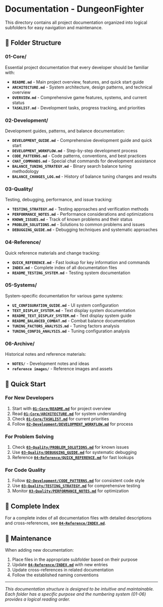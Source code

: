 # Documentation - DungeonFighter

This directory contains all project documentation organized into logical subfolders for easy navigation and maintenance.

## 📁 Folder Structure

### 01-Core/
Essential project documentation that every developer should be familiar with:
- **`README.md`** - Main project overview, features, and quick start guide
- **`ARCHITECTURE.md`** - System architecture, design patterns, and technical overview
- **`OVERVIEW.md`** - Comprehensive game features, systems, and current status
- **`TASKLIST.md`** - Development tasks, progress tracking, and priorities

### 02-Development/
Development guides, patterns, and balance documentation:
- **`DEVELOPMENT_GUIDE.md`** - Comprehensive development guide and quick start
- **`DEVELOPMENT_WORKFLOW.md`** - Step-by-step development process
- **`CODE_PATTERNS.md`** - Code patterns, conventions, and best practices
- **`CHAT_COMMANDS.md`** - Special chat commands for development assistance
- **`BALANCE_TUNING_STRATEGY.md`** - Binary search balance tuning methodology
- **`BALANCE_CHANGES_LOG.md`** - History of balance tuning changes and results

### 03-Quality/
Testing, debugging, performance, and issue tracking:
- **`TESTING_STRATEGY.md`** - Testing approaches and verification methods
- **`PERFORMANCE_NOTES.md`** - Performance considerations and optimizations
- **`KNOWN_ISSUES.md`** - Track of known problems and their status
- **`PROBLEM_SOLUTIONS.md`** - Solutions to common problems and issues
- **`DEBUGGING_GUIDE.md`** - Debugging techniques and systematic approaches

### 04-Reference/
Quick reference materials and change tracking:
- **`QUICK_REFERENCE.md`** - Fast lookup for key information and commands
- **`INDEX.md`** - Complete index of all documentation files
- **`README_TESTING_SYSTEM.md`** - Testing system documentation

### 05-Systems/
System-specific documentation for various game systems:
- **`UI_CONFIGURATION_GUIDE.md`** - UI system configuration
- **`TEXT_DISPLAY_SYSTEM.md`** - Text display system documentation
- **`README_TEXT_DISPLAY_SYSTEM.md`** - Text display system guide
- **`README_BALANCED_COMBAT.md`** - Combat balance documentation
- **`TUNING_FACTORS_ANALYSIS.md`** - Tuning factors analysis
- **`TUNING_CONFIG_ANALYSIS.md`** - Tuning configuration analysis

### 06-Archive/
Historical notes and reference materials:
- **`NOTES/`** - Development notes and ideas
- **`reference images/`** - Reference images and assets

## 🚀 Quick Start

### For New Developers
1. Start with **[`01-Core/README.md`](01-Core/README.md)** for project overview
2. Read **[`01-Core/ARCHITECTURE.md`](01-Core/ARCHITECTURE.md)** for system understanding
3. Check **[`01-Core/TASKLIST.md`](01-Core/TASKLIST.md)** for current priorities
4. Follow **[`02-Development/DEVELOPMENT_WORKFLOW.md`](02-Development/DEVELOPMENT_WORKFLOW.md)** for process

### For Problem Solving
1. Check **[`03-Quality/PROBLEM_SOLUTIONS.md`](03-Quality/PROBLEM_SOLUTIONS.md)** for known issues
2. Use **[`03-Quality/DEBUGGING_GUIDE.md`](03-Quality/DEBUGGING_GUIDE.md)** for systematic debugging
3. Reference **[`04-Reference/QUICK_REFERENCE.md`](04-Reference/QUICK_REFERENCE.md)** for fast lookups

### For Code Quality
1. Follow **[`02-Development/CODE_PATTERNS.md`](02-Development/CODE_PATTERNS.md)** for consistent code style
2. Use **[`03-Quality/TESTING_STRATEGY.md`](03-Quality/TESTING_STRATEGY.md)** for comprehensive testing
3. Monitor **[`03-Quality/PERFORMANCE_NOTES.md`](03-Quality/PERFORMANCE_NOTES.md)** for optimization

## 📖 Complete Index

For a complete index of all documentation files with detailed descriptions and cross-references, see **[`04-Reference/INDEX.md`](04-Reference/INDEX.md)**.

## 🔄 Maintenance

When adding new documentation:
1. Place files in the appropriate subfolder based on their purpose
2. Update **[`04-Reference/INDEX.md`](04-Reference/INDEX.md)** with new entries
3. Update cross-references in related documentation
4. Follow the established naming conventions

---

*This documentation structure is designed to be intuitive and maintainable. Each folder has a specific purpose and the numbering system (01-06) provides a logical reading order.*
